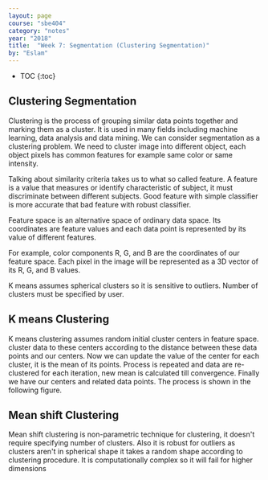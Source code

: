 ```yaml
---
layout: page
course: "sbe404"
category: "notes"
year: "2018"
title:  "Week 7: Segmentation (Clustering Segmentation)"
by: "Eslam"
---
```


* TOC
{:toc}

## Clustering Segmentation 
Clustering is the process of grouping similar data points together and marking them as a cluster. It is used in many fields including machine learning, data analysis and data mining. We can consider segmentation as a clustering problem. We need to cluster image into different object, each object pixels has common features for example same color or same intensity. 

Talking about similarity criteria takes us to what so called feature. A feature is a value that measures or identify characteristic of subject, it must discriminate between different subjects. Good feature with simple classifier is more accurate that bad feature with robust classifier. 

Feature space is an alternative space of ordinary data space. Its coordinates are feature values and each data point is represented by its value of different features.

For example, color components R, G, and B are the coordinates of our feature space. Each pixel in the image will be represented as a 3D vector of its R, G, and B values. 

K means assumes spherical clusters so it is sensitive to outliers. Number of clusters must be specified by user. 
  
## K means Clustering

K means clustering assumes random initial cluster centers in feature space. cluster data to these centers according to the distance between these data points and our centers. Now we can update the value of the center for each cluster, it is the mean of its points. Process is repeated and data are re-clustered for each iteration, new mean is calculated till convergence. Finally we have our centers and related data points. The process is shown in the following figure. 


## Mean shift Clustering

Mean shift clustering is non-parametric technique for clustering, it doesn't require specifying number of clusters. Also it is robust for outliers as clusters aren't in spherical shape it takes a random shape according to clustering procedure. It is computationally complex so it will fail for higher dimensions 
